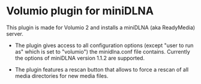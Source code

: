 # Volumio plugin for miniDLNA

This plugin is made for Volumio 2 and installs a miniDLNA (aka ReadyMedia) server.

* The plugin gives access to all configuration options (except "user to run as" which is set to "volumio") the minidlna.conf file contains. Currently the options of miniDLNA version 1.1.2 are supported.

* The plugin features a rescan button that allows to force a rescan of all media directories for new media files.
